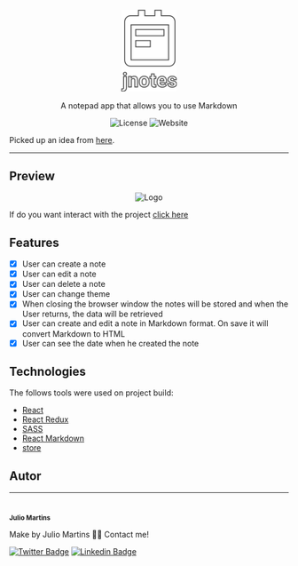<p align="center">
  <img src="./.github/logo.svg" alt="Logo" width="100" />
</p>

<p align="center">A notepad app that allows you to use Markdown</p>

<p align="center">
  <img alt="License" src="https://img.shields.io/github/license/jjuliomarttins/jnotes?color=%236272a4&style=for-the-badge">
  <img alt="Website" src="https://img.shields.io/website?label=SITE&style=for-the-badge&up_color=%2350fa7b&url=https%3A%2F%2Fjnotes.vercel.app%2F">
</p>

Picked up an idea from [here](https://github.com/florinpop17/app-ideas).

---

## Preview

<p align="center">
  <img src="./.github/jnotes-preview.gif" alt="Logo" />
</p>

If do you want interact with the project [click here](https://jnotes.vercel.app/)

## Features

- [x] User can create a note
- [x] User can edit a note
- [x] User can delete a note
- [x] User can change theme
- [x] When closing the browser window the notes will be stored and when the User returns, the data will be retrieved
- [x] User can create and edit a note in Markdown format. On save it will convert Markdown to HTML
- [x] User can see the date when he created the note

## Technologies

The follows tools were used on project build:

- [React](https://reactjs.org/)
- [React Redux](https://react-redux.js.org/)
- [SASS](https://sass-lang.com/)
- [React Markdown](https://github.com/remarkjs/react-markdown)
- [store](https://github.com/marcuswestin/store.js)

## Autor

---

<img style="border-radius: 50%;" src="https://avatars.githubusercontent.com/u/49854105?v=4" width="100px;" alt=""/>
 <br />
 <sub><b>Julio Martins</b></sub></a>

Make by Julio Martins 👋🏽 Contact me!

[![Twitter Badge](https://img.shields.io/badge/-@jjuliomarttins-1ca0f1?style=for-the-badge&labelColor=1ca0f1&logo=twitter&logoColor=white&link=https://twitter.com/jjuliomarttins)](https://twitter.com/jjuliomarttins) [![Linkedin Badge](https://img.shields.io/badge/-@jjuliomarttins-1262BF?style=for-the-badge&labelColor=1262BF&logo=linkedin&logoColor=white&link=https://twitter.com/jjuliomarttins)](https://www.linkedin.com/in/jjuliomarttins/)
